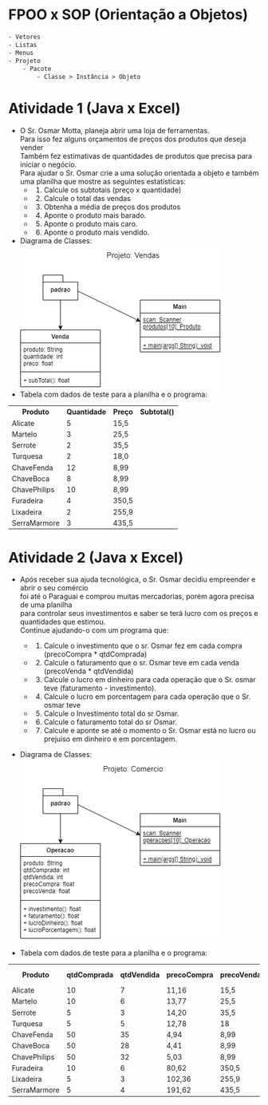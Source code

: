 # FPOO x SOP (Orientação a Objetos)
	- Vetores
	- Listas
	- Menus
	- Projeto
		- Pacote
			- Classe > Instância > Objeto
# Atividade 1 (Java x Excel)
- O Sr. Osmar Motta, planeja abrir uma loja de ferramentas.<br/> Para isso fez alguns orçamentos de preços dos produtos que deseja vender
<br/>Também fez estimativas de quantidades de produtos que precisa para iniciar o negócio.
<br/>Para ajudar o Sr. Osmar crie a uma solução orientada a objeto e também uma planilha que mostre as seguintes estatísticas:
	- 1. Calcule os subtotais (preço x quantidade)
	- 2. Calcule o total das vendas
	- 3. Obtenha a média de preços dos produtos
	- 4. Aponte o produto mais barado.
	- 5. Aponte o produto mais caro.
	- 6. Aponte o produto mais vendido.
- Diagrama de Classes:
<br/><img src="./uml_dc_vendas.png">
- Tabela com dados de teste para a planilha e o programa:
<table>
	<tr><th>Produto</th><th>Quantidade</th><th>Preço</th><th>Subtotal()</th></tr>
	<tr><td>Alicate</td><td>5</td><td>15,5</td><td></td></tr>
	<tr><td>Martelo</td><td>3</td><td>25,5</td><td></td></tr>
	<tr><td>Serrote</td><td>2</td><td>35,5</td><td></td></tr>
	<tr><td>Turquesa</td><td>2</td><td>18,0</td><td></td></tr>
	<tr><td>ChaveFenda</td><td>12</td><td>8,99</td><td></td></tr>
	<tr><td>ChaveBoca</td><td>8</td><td>8,99</td><td></td></tr>
	<tr><td>ChavePhilips</td><td>10</td><td>8,99</td><td></td></tr>
	<tr><td>Furadeira</td><td>4</td><td>350,5</td><td></td></tr>
	<tr><td>Lixadeira</td><td>2</td><td>255,9</td><td></td></tr>
	<tr><td>SerraMarmore</td><td>3</td><td>435,5</td><td></td></tr>
</table>

# Atividade 2 (Java x Excel)
- Após receber sua ajuda tecnológica, o Sr. Osmar decidiu empreender e abrir o seu comércio
<br/> foi até o Paraguai e comprou muitas mercadorias, porém agora precisa de uma planilha
<br/> para controlar seus investimentos e saber se terá lucro com os preços e quantidades que estimou.
<br/> Continue ajudando-o com um programa que:
	- 1. Calcule o investimento que o sr. Osmar fez em cada compra (precoCompra * qtdComprada)
	- 2. Calcule o faturamento que o sr. Osmar teve em cada venda (precoVenda * qtdVendida)
	- 3. Calcule o lucro em dinheiro para cada operação que o Sr. osmar teve (faturamento - investimento).
	- 4. Calcule o lucro em porcentagem para cada operação que o Sr. osmar teve
	- 5. Calcule o Investimento total do sr Osmar.
	- 6. Calcule o faturamento total do sr Osmar.
	- 7. Calcule e aponte se até o momento o Sr. Osmar está no lucro ou prejuíso em dinheiro e em porcentagem.

- Diagrama de Classes:
<br/><img src="./uml_dc_comercio.png">
- Tabela com dados de teste para a planilha e o programa:
<table>
	<tr><th>Produto</th><th>qtdComprada</th><th>qtdVendida</th><th>precoCompra</th><th>precoVenda</th><th>investimento</th><th>faturamento</th><th>lucro R$</th><th>lucro %</th></tr>
	<tr><td>Alicate</td><td>10</td><td>7</td><td>11,16</td><td>15,5</td><td></td><td></td><td></td><td></td></tr>
	<tr><td>Martelo</td><td>10</td><td>6</td><td>13,77</td><td>25,5</td><td></td><td></td><td></td><td></td></tr>
	<tr><td>Serrote</td><td>5</td><td>3</td><td>14,20</td><td>35,5</td><td></td><td></td><td></td><td></td></tr>
	<tr><td>Turquesa</td><td>5</td><td>5</td><td>12,78</td><td>18</td><td></td><td></td><td></td><td></td></tr>
	<tr><td>ChaveFenda</td><td>50</td><td>35</td><td>4,94</td><td>8,99</td><td></td><td></td><td></td><td></td></tr>
	<tr><td>ChaveBoca</td><td>50</td><td>28</td><td>4,41</td><td>8,99</td><td></td><td></td><td></td><td></td></tr>
	<tr><td>ChavePhilips</td><td>50</td><td>32</td><td>5,03</td><td>8,99</td><td></td><td></td><td></td><td></td></tr>
	<tr><td>Furadeira</td><td>10</td><td>6</td><td>80,62</td><td>350,5</td><td></td><td></td><td></td><td></td></tr>
	<tr><td>Lixadeira</td><td>5</td><td>3</td><td>102,36</td><td>255,9</td><td></td><td></td><td></td><td></td></tr>
	<tr><td>SerraMarmore</td><td>5</td><td>4</td><td>191,62</td><td>435,5</td><td></td><td></td><td></td><td></td></tr>
</table>